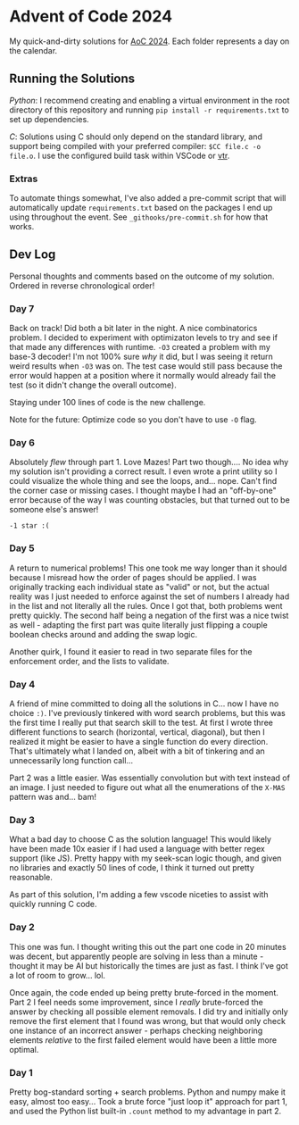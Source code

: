 # Advent of Code 2024

My quick-and-dirty solutions for [AoC 2024](https://adventofcode.com/2024/about). Each folder represents a day on the calendar.

## Running the Solutions

_Python_: I recommend creating and enabling a virtual environment in the root directory of this repository and running `pip install -r requirements.txt` to set up dependencies.

_C_: Solutions using C should only depend on the standard library, and support being compiled with your preferred compiler: `$CC file.c -o file.o`. I use the configured build task within VSCode or [vtr](https://github.com/NathanVaughn/vscode-task-runner).

### Extras

To automate things somewhat, I've also added a pre-commit script that will automatically update `requirements.txt` based on the packages I end up using throughout the event. See `_githooks/pre-commit.sh` for how that works.

## Dev Log

Personal thoughts and comments based on the outcome of my solution. Ordered in reverse chronological order!

### Day 7

Back on track! Did both a bit later in the night. A nice combinatorics problem. I decided to experiment with optimizaton levels to try and see if that made any differences with runtime. `-O3` created a problem with my base-3 decoder! I'm not 100% sure _why_ it did, but I was seeing it return weird results when `-O3` was on. The test case would still pass because the error would happen at a position where it normally would already fail the test (so it didn't change the overall outcome). 

Staying under 100 lines of code is the new challenge.

Note for the future: Optimize code so you don't have to use `-O` flag.


### Day 6

Absolutely _flew_ through part 1. Love Mazes! Part two though.... No idea why my solution isn't providing a correct result. I even wrote a print utility so I could visualize the whole thing and see the loops, and... nope. Can't find the corner case or missing cases. I thought maybe I had an "off-by-one" error because of the way I was counting obstacles, but that turned out to be someone else's answer!

`-1 star :(`

### Day 5

A return to numerical problems! This one took me way longer than it should because I misread how the order of pages should be applied. I was originally tracking each individual state as "valid" or not, but the actual reality was I just needed to enforce against the set of numbers I already had in the list and not literally all the rules. Once I got that, both problems went pretty quickly. The second half being a negation of the first was a nice twist as well - adapting the first part was quite literally just flipping a couple boolean checks around and adding the swap logic.

Another quirk, I found it easier to read in two separate files for the enforcement order, and the lists to validate.

### Day 4

A friend of mine committed to doing all the solutions in C... now I have no choice `:)`. I've previously tinkered with word search problems, but this was the first time I really put that search skill to the test. At first I wrote three different functions to search (horizontal, vertical, diagonal), but then I realized it might be easier to have a single function do every direction. That's ultimately what I landed on, albeit with a bit of tinkering and an unnecessarily long function call...

Part 2 was a little easier. Was essentially convolution but with text instead of an image. I just needed to figure out what all the enumerations of the `X-MAS` pattern was and... bam!


### Day 3

What a bad day to choose C as the solution language! This would likely have been made 10x easier if I had used a language with better regex support (like JS). Pretty happy with my seek-scan logic though, and given no libraries and exactly 50 lines of code, I think it turned out pretty reasonable.

As part of this solution, I'm adding a few vscode niceties to assist with quickly running C code.

### Day 2

This one was fun. I thought writing this out the part one code in 20 minutes was decent, but apparently people are solving in less than a minute - thought it may be AI but historically the times are just as fast. I think I've got a lot of room to grow... lol.

Once again, the code ended up being pretty brute-forced in the moment. Part 2 I feel needs some improvement, since I _really_ brute-forced the answer by checking all possible element removals. I did try and initially only remove the first element that I found was wrong, but that would only check one instance of an incorrect answer - perhaps checking neighboring elements _relative_ to the first failed element would have been a little more optimal. 

### Day 1

Pretty bog-standard sorting + search problems. Python and numpy make it easy, almost too easy... Took a brute force "just loop it" approach for part 1, and used the Python list built-in `.count` method to my advantage in part 2.

